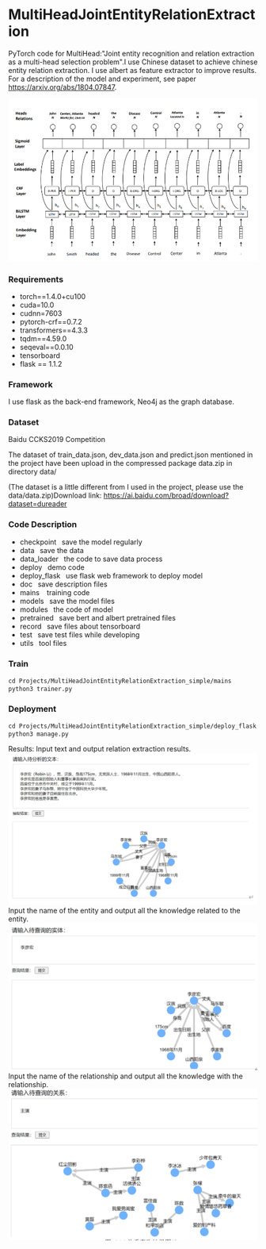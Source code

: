 <!--
 * @Author: xmh
 * @Date: 2021-03-07 19:11:21
 * @LastEditors: xmh
 * @LastEditTime: 2021-05-20 21:37:30
 * @Description: 
 * @FilePath: \MultiHeadJointEntityRelationExtraction_simple\README.md
-->
# MultiHeadJointEntityRelationExtraction

PyTorch code for MultiHead:"Joint entity recognition and relation extraction as a multi-head selection problem".I use Chinese dataset to achieve chinese entity relation extraction.
I use albert as feature extractor to improve results.
For a description of the model and experiment, see paper https://arxiv.org/abs/1804.07847.

![image](./doc/img/model.png)


### Requirements

- torch==1.4.0+cu100
- cuda=10.0
- cudnn=7603
- pytorch-crf==0.7.2
- transformers==4.3.3
- tqdm==4.59.0
- seqeval==0.0.10
- tensorboard
- flask == 1.1.2

### Framework

I use flask as the back-end framework, Neo4j as the graph database.

### Dataset

Baidu CCKS2019 Competition

The dataset of train_data.json, dev_data.json and predict.json mentioned in the project have been upload in the compressed package data.zip in directory data/

(The dataset is a little different from I used in the project, please use the data/data.zip)Download link: https://ai.baidu.com/broad/download?dataset=dureader

### Code Description
* checkpoint
&ensp;save the model regularly
* data
&ensp;save the data
* data_loader
&ensp;the code to save data process
* deploy
&ensp;demo code
* deploy_flask
&ensp;use flask web framework to deploy model
* doc
&ensp;save description files
* mains
&ensp; training code
* models
&ensp;save the model files
* modules
&ensp;the code of model
* pretrained
&ensp;save bert and albert pretrained files
* record
&ensp;save files about tensorboard
* test
&ensp;save test files while developing
* utils
&ensp;tool files


### Train

```
cd Projects/MultiHeadJointEntityRelationExtraction_simple/mains
python3 trainer.py
```

### Deployment

```
cd Projects/MultiHeadJointEntityRelationExtraction_simple/deploy_flask
python3 manage.py
```

Results:
Input text and output relation extraction results.
![image](./doc/img/relation_extract.png)
Input the name of the entity and output all the knowledge related to the entity.
![image](./doc/img/entity.png)
Input the name of the relationship and output all the knowledge with the relationship.
![image](./doc/img/relation.png)
